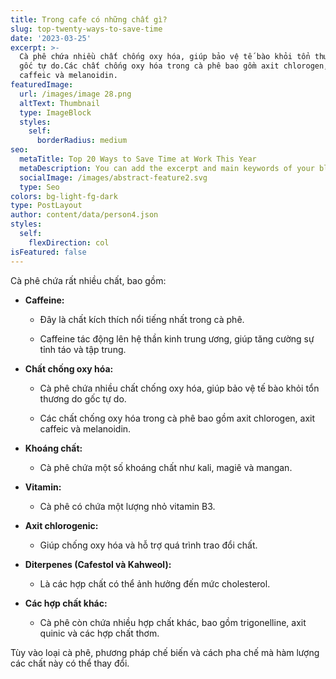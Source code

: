 ```yaml
---
title: Trong cafe có những chất gì?
slug: top-twenty-ways-to-save-time
date: '2023-03-25'
excerpt: >-
  Cà phê chứa nhiều chất chống oxy hóa, giúp bảo vệ tế bào khỏi tổn thương do
  gốc tự do.Các chất chống oxy hóa trong cà phê bao gồm axit chlorogen, axit
  caffeic và melanoidin.
featuredImage:
  url: /images/image 28.png
  altText: Thumbnail
  type: ImageBlock
  styles:
    self:
      borderRadius: medium
seo:
  metaTitle: Top 20 Ways to Save Time at Work This Year
  metaDescription: You can add the excerpt and main keywords of your blog post here.
  socialImage: /images/abstract-feature2.svg
  type: Seo
colors: bg-light-fg-dark
type: PostLayout
author: content/data/person4.json
styles:
  self:
    flexDirection: col
isFeatured: false
---
```

Cà phê chứa rất nhiều chất, bao gồm:

*   **Caffeine:**

    *   Đây là chất kích thích nổi tiếng nhất trong cà phê.

    *   Caffeine tác động lên hệ thần kinh trung ương, giúp tăng cường sự tỉnh táo và tập trung.

*   **Chất chống oxy hóa:**

    *   Cà phê chứa nhiều chất chống oxy hóa, giúp bảo vệ tế bào khỏi tổn thương do gốc tự do.

    *   Các chất chống oxy hóa trong cà phê bao gồm axit chlorogen, axit caffeic và melanoidin.

*   **Khoáng chất:**

    *   Cà phê chứa một số khoáng chất như kali, magiê và mangan.

*   **Vitamin:**

    *   Cà phê có chứa một lượng nhỏ vitamin B3.

*   **Axit chlorogenic:**

    *   Giúp chống oxy hóa và hỗ trợ quá trình trao đổi chất.

*   **Diterpenes (Cafestol và Kahweol):**

    *   Là các hợp chất có thể ảnh hưởng đến mức cholesterol.

*   **Các hợp chất khác:**

    *   Cà phê còn chứa nhiều hợp chất khác, bao gồm trigonelline, axit quinic và các hợp chất thơm.

Tùy vào loại cà phê, phương pháp chế biến và cách pha chế mà hàm lượng các chất này có thể thay đổi.
